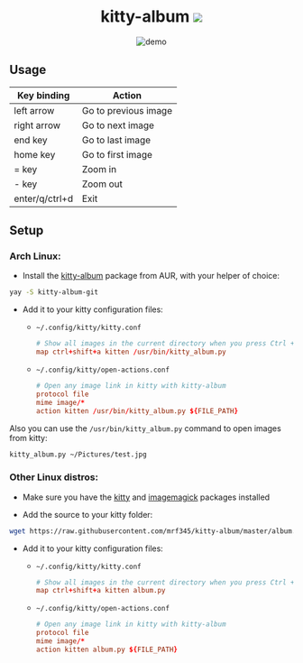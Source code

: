 <h1 align="center">
    kitty-album
    <a href='https://github.com/mrf345/kitty-album/actions/workflows/ci.yml'>
        <img src='https://github.com/mrf345/kitty-album/actions/workflows/ci.yml/badge.svg'>
    </a>
</h1>

<p align="center">
  <img src="./assets/demo.gif" alt="demo"/>
</p>


## Usage

| Key binding     | Action               |
|-----------------|----------------------|
| left arrow      | Go to previous image |
| right arrow     | Go to next image     |
| end key         | Go to last image     |
| home key        | Go to first image    |
| = key           | Zoom in              |
| - key           | Zoom out             |
| enter/q/ctrl+d  | Exit                 |


## Setup

### Arch Linux:

- Install the [kitty-album](https://aur.archlinux.org/packages/kitty-album-git/) package from AUR, with your helper of choice:

```bash
yay -S kitty-album-git
```

- Add it to your kitty configuration files:
    - `~/.config/kitty/kitty.conf`
        ```conf
        # Show all images in the current directory when you press Ctrl + Shift + A
        map ctrl+shift+a kitten /usr/bin/kitty_album.py
        ```
    
    - `~/.config/kitty/open-actions.conf`
        ```conf
        # Open any image link in kitty with kitty-album 
        protocol file
        mime image/*
        action kitten /usr/bin/kitty_album.py ${FILE_PATH}
        ```

Also you can use the `/usr/bin/kitty_album.py` command to open images from kitty:

```bash
kitty_album.py ~/Pictures/test.jpg
```

### Other Linux distros:

- Make sure you have the [kitty](https://github.com/kovidgoyal/kitty/) and [imagemagick](https://github.com/ImageMagick/ImageMagick) packages installed

- Add the source to your kitty folder:

```bash
wget https://raw.githubusercontent.com/mrf345/kitty-album/master/album.py -O ~/.config/kitty/album.py
```

- Add it to your kitty configuration files:
    - `~/.config/kitty/kitty.conf`
        ```conf
        # Show all images in the current directory when you press Ctrl + Shift + A
        map ctrl+shift+a kitten album.py
        ```
    
    - `~/.config/kitty/open-actions.conf`
        ```conf
        # Open any image link in kitty with kitty-album 
        protocol file
        mime image/*
        action kitten album.py ${FILE_PATH}
        ```
